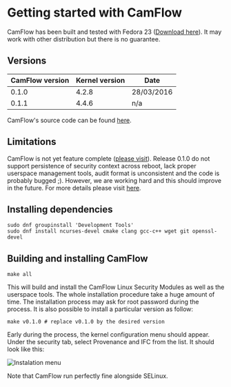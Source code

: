 # Getting started with CamFlow

CamFlow has been built and tested with Fedora 23 ([Download here](https://getfedora.org/)).
It may work with other distribution but there is no guarantee.

## Versions

| CamFlow version | Kernel version | Date       |
| --------------- |----------------| ---------- |
| 0.1.0           | 4.2.8          | 28/03/2016 |
| 0.1.1           | 4.4.6          | n/a        |

CamFlow's source code can be found [here](https://github.com/camflow/camflow-dev).

## Limitations

CamFlow is not yet feature complete ([please visit](http://camflow.org/)).
Release 0.1.0 do not support persistence of security context across reboot, lack proper userspace management tools, audit format is unconsistent and the code is probably bugged ;).
However, we are working hard and this should improve in the future.
For more details please visit [here](https://github.com/camflow/camflow-dev).

## Installing dependencies

``` shell
sudo dnf groupinstall 'Development Tools'
sudo dnf install ncurses-devel cmake clang gcc-c++ wget git openssl-devel
```
## Building and installing CamFlow

``` shell
make all
```

This will build and install the CamFlow Linux Security Modules as well as the userspace tools.
The whole installation procedure take a huge amount of time.
The installation process may ask for root password during the process.
It is also possible to install a particular version as follow:

``` shell
make v0.1.0 # replace v0.1.0 by the desired version
```

Early during the process, the kernel configuration menu should appear.
Under the security tab, select Provenance and IFC from the list.
It should look like this:

![Instalation menu](https://raw.githubusercontent.com/CamFlow/camflow-install/master/img/install.png)

Note that CamFlow run perfectly fine alongside SELinux.

